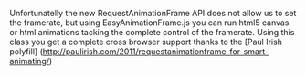 Unfortunatelly the new RequestAnimationFrame API does not allow us to set the framerate, but using EasyAnimationFrame.js you can run html5 canvas or html animations tacking the complete control of the framerate. Using this class you get a complete cross browser support thanks to the [Paul Irish polyfill] (http://paulirish.com/2011/requestanimationframe-for-smart-animating/) 